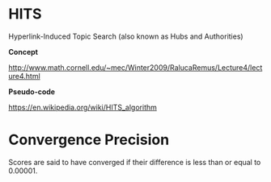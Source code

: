 # HITS
Hyperlink-Induced Topic Search (also known as Hubs and Authorities)

**Concept**

http://www.math.cornell.edu/~mec/Winter2009/RalucaRemus/Lecture4/lecture4.html

**Pseudo-code**

https://en.wikipedia.org/wiki/HITS_algorithm

# Convergence Precision
Scores are said to have converged if their difference is less than or equal to 0.00001.
